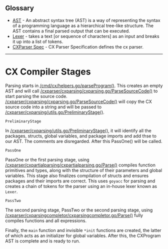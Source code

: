 
## Glossary
* [AST](https://en.wikipedia.org/wiki/Abstract_syntax_tree) - An abstract syntax tree (AST) is a way of representing the syntax of a programming language as a hierarchical tree-like structure. The AST contains a final parsed output that can be executed.
* [Lexer](https://en.wikipedia.org/wiki/Lexical_analysis) - takes a text [or sequence of characters] as an input and breaks it up into a list of tokens.
* [CXParser Spec](https://github.com/skycoin/cx/docs/cxparser_spec.md) - CX Parser Specification defines the cx parser.
---

# CX Compiler Stages

Parsing starts in [/cmd/cx/helpers.go/parseProgram()](https://github.com/skycoin/cx/blob/develop/cmd/cx/helpers.go#L27). This creates an empty AST and will call [/cxparser/cxparsing/cxparsing.go/ParseSourceCode()](https://github.com/skycoin/cx/blob/develop/cxparser/cxparsing/cxparsing.go#L30) to start parsing the source code. [/cxparser/cxparsing/cxparsing.go/ParseSourceCode()](https://github.com/skycoin/cx/blob/develop/cxparser/cxparsing/cxparsing.go#L30) will copy the CX source code into a string and will be passed to [/cxparser/cxparsing/utils.go/PreliminaryStage()](https://github.com/skycoin/cx/blob/develop/cxparser/cxparsing/utils.go#L21). 

`PreliminaryStage`

In [/cxparser/cxparsing/utils.go/PreliminaryStage()](https://github.com/skycoin/cx/blob/develop/cxparser/cxparsing/utils.go#L21), it will identify all the packages, structs, global variables, and package imports and add thse to our AST. The comments are disregarded. After this PassOne() will be called.

`PassOne`

PassOne or the first parsing stage, using [/cxparser/cxpartialparsing/cxpartialparsing.go/Parse()](https://github.com/skycoin/cx/blob/develop/cxparser/cxpartialparsing/cxpartialparsing.go#L33) compiles function primitives and types, along with the structure of their parameters and global variables. This stage also finalizes compilation of structs and ensures packages and their imports are correct. This uses `goyacc` for parsing and creates a chain of tokens for the parser using an in-house lexer known as `Lexer`. 

`PassTwo`

The second parsing stage, PassTwo or the second parsing stage, using [/cxparser/cxparsingcompletor/cxparsingcompletor.go/Parse()](https://github.com/skycoin/cx/blob/develop/cxparser/cxparsingcompletor/cxparsingcompletor.go#L32) fully compiles functions and all expressions. 

Finally, the `main` function and invisible `*init` functions are created, the latter of which acts as an initializer for global variables. After this, the CXProgram AST is complete and is ready to run.
